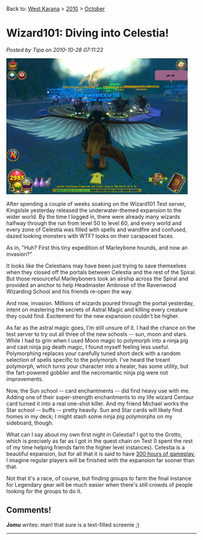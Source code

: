 Back to: [West Karana](/posts/westkarana.md) > [2010](/posts/2010/westkarana.md) > [October](./westkarana.md)
# Wizard101: Diving into Celestia!

*Posted by Tipa on 2010-10-28 07:11:22*

[![](../../../uploads/2010/10/WizardGraphicalClient-2010-10-27-23-36-10-56-480x360.jpg "The Grotto")](../../../uploads/2010/10/WizardGraphicalClient-2010-10-27-23-36-10-56.jpg)

After spending a couple of weeks soaking on the Wizard101 Test server, KingsIsle yesterday released the underwater-themed expansion to the wider world. By the time I logged in, there were already many wizards halfway through the run from level 50 to level 60, and every world and every zone of Celestia was filled with spells and wandfire and confused, dazed looking monsters with WTF? looks on their carapaced faces.

As in, "Huh? First this tiny expedition of Marleybone hounds, and now an invasion?"

It looks like the Celestians may have been just trying to save themselves when they closed off the portals between Celestia and the rest of the Spiral. But those resourceful Marleyboners took an airship across the Spiral and provided an anchor to help Headmaster Ambrose of the Ravenwood Wizarding School and his friends re-open the way.

And now, invasion. Millions of wizards poured through the portal yesterday, intent on mastering the secrets of Astral Magic and killing every creature they could find. Excitement for the new expansion couldn't be higher.

As far as the astral magic goes, I'm still unsure of it. I had the chance on the test server to try out all three of the new schools -- sun, moon and stars. While I had to grin when I used Moon magic to polymorph into a ninja pig and cast ninja pig death magic, I found myself feeling less useful. Polymorphing replaces your carefully tuned short deck with a random selection of spells specific to the polymorph. I've heard the treant polymorph, which turns your character into a healer, has some utility, but the fart-powered gobbler and the necromantic ninja pig were not improvements.

Now, the Sun school -- card enchantments -- did find heavy use with me. Adding one of their super-strength enchantments to my life wizard Centaur card turned it into a real one-shot killer. And my friend Michael works the Star school -- buffs -- pretty heavily. Sun and Star cards will likely find homes in my deck; I might stash some ninja pig polymorphs on my sideboard, though.

What can I say about my own first night in Celestia? I got to the Grotto, which is precisely as far as I got in the quest chain on Test (I spent the rest of my time helping friends farm the higher level instances). Celestia is a beautiful expansion, but for all that it is said to have [300 hours of gameplay](http://venturebeat.com/2010/10/26/kingsisle-launches-a-new-world-for-wizard-101-and-a-39-gift-card/), I imagine regular players will be finished with the expansion far sooner than that.

Not that it's a race, of course, but finding groups to farm the final instance for Legendary gear will be much easier when there's still crowds of people looking for the groups to do it.

## Comments!

**Jomu** writes: man! that sure is a text-filled screenie ;)

---

